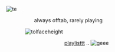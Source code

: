 ![te](https://cdn.discordapp.com/attachments/909681949709312053/1080169360590643200/image.png)

⠀⠀⠀⠀⠀⠀⠀ always offtab, rarely playing

⠀⠀⠀⠀⠀![tolfaceheight](https://cdn.discordapp.com/attachments/909681949709312053/1077034155050799174/image.png)

⠀⠀⠀⠀⠀⠀⠀⠀⠀⠀⠀⠀⠀⠀ ⠀[playlisttt](https://open.spotify.com/playlist/4eCDoKiNv40CL9BFrOGFsr?si=6ffb9ba5ade24c4e) .. ![geee](https://xyz.crd.co/assets/images/gallery01/2f1ac0b3.gif?v=364e4a1e) 
